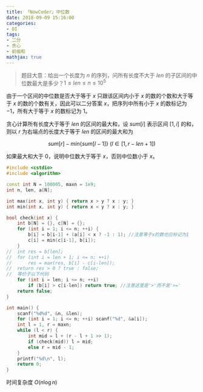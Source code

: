 ```yaml
---
title: 「NowCoder」中位数
date: 2018-09-09 15:16:00
categories:
- OI
tags:
- 二分
- 贪心
- 前缀和
mathjax: true
---
```


> 题目大意：给出一个长度为 $n$ 的序列，问所有长度不大于 $len$ 的子区间的中位数最大是多少？$1 \leq len \leq n \leq 10^5$

由于一个区间的中位数是否大于等于 $x$ 只跟该区间内小于 $x$ 的数的个数和大于等于 $x$ 的数的个数有关，因此可以二分答案 $x$，把序列中所有小于 $x$ 的数标记为 $-1$，所有大于等于 $x$ 的数标记为 $1$。

贪心计算所有长度大于等于 $len$ 的区间的最大和，设 $sum[i]$ 表示区间 $[1,i]$ 的和，则以 $r$ 为右端点的长度大于等于 $len$ 的区间的最大和为 

$$
sum[r]-min\lbrace sum[l-1]\rbrace\ (l \in [1,r-len+1])
$$

如果最大和大于 $0$，说明中位数大于等于 $x$，否则中位数小于 $x$。

```c++
#include <cstdio>
#include <algorithm>

const int N = 100005, maxn = 1e9;
int n, len, a[N];

int max(int x, int y) { return x > y ? x : y; }
int min(int x, int y) { return x < y ? x : y; }

bool check(int x) {
	int b[N] = {}, c[N] = {};
	for (int i = 1; i <= n; ++i) {
		b[i] = b[i-1] + (a[i] < x ? -1 : 1); //注意等于x的数也应标记为1
		c[i] = min(c[i-1], b[i]);
	}
//	int res = b[len];
//	for (int i = len + 1; i <= n; ++i) 
//		res = max(res, b[i] - c[i-len]);
//	return res > 0 ? true : false;
//	等价于以下代码
	for (int i = len; i <= n; ++i)
		if (b[i] > c[i-len]) return true; //注意这里是'>'而不是'>='
	return false;
}

int main() {
	scanf("%d%d", &n, &len);
	for (int i = 1; i <= n; ++i) scanf("%d", &a[i]);
	int l = 1, r = maxn;
	while (l < r) {
		int mid = l + (r - l + 1 >> 1);
		if (check(mid)) l = mid;
		else r = mid - 1;
	}
	printf("%d\n", l);
	return 0;
}
```

时间复杂度 $O(n \log n)$